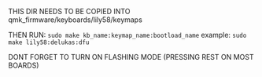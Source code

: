 THIS DIR NEEDS TO BE COPIED INTO qmk_firmware/keyboards/lily58/keymaps

THEN RUN: `sudo make kb_name:keymap_name:bootload_name`
example: `sudo make lily58:delukas:dfu`

DONT FORGET TO TURN ON FLASHING MODE (PRESSING REST ON MOST BOARDS)